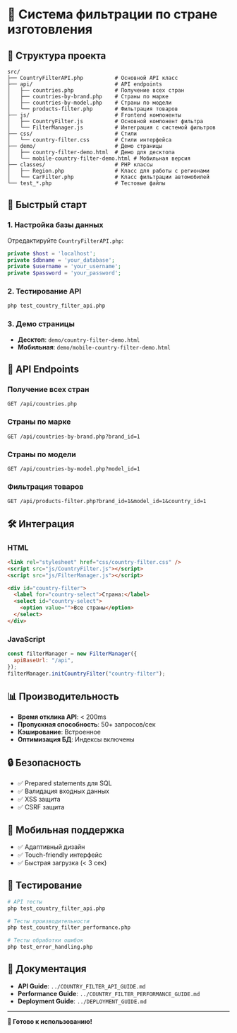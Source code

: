# 🚗 Система фильтрации по стране изготовления

## 📁 Структура проекта

```
src/
├── CountryFilterAPI.php          # Основной API класс
├── api/                          # API endpoints
│   ├── countries.php             # Получение всех стран
│   ├── countries-by-brand.php    # Страны по марке
│   ├── countries-by-model.php    # Страны по модели
│   └── products-filter.php       # Фильтрация товаров
├── js/                           # Frontend компоненты
│   ├── CountryFilter.js          # Основной компонент фильтра
│   └── FilterManager.js          # Интеграция с системой фильтров
├── css/                          # Стили
│   └── country-filter.css        # Стили интерфейса
├── demo/                         # Демо страницы
│   ├── country-filter-demo.html  # Демо для десктопа
│   └── mobile-country-filter-demo.html # Мобильная версия
├── classes/                      # PHP классы
│   ├── Region.php                # Класс для работы с регионами
│   └── CarFilter.php             # Класс фильтрации автомобилей
└── test_*.php                    # Тестовые файлы
```

## 🚀 Быстрый старт

### 1. Настройка базы данных

Отредактируйте `CountryFilterAPI.php`:

```php
private $host = 'localhost';
private $dbname = 'your_database';
private $username = 'your_username';
private $password = 'your_password';
```

### 2. Тестирование API

```bash
php test_country_filter_api.php
```

### 3. Демо страницы

- **Десктоп**: `demo/country-filter-demo.html`
- **Мобильная**: `demo/mobile-country-filter-demo.html`

## 🔗 API Endpoints

### Получение всех стран

```
GET /api/countries.php
```

### Страны по марке

```
GET /api/countries-by-brand.php?brand_id=1
```

### Страны по модели

```
GET /api/countries-by-model.php?model_id=1
```

### Фильтрация товаров

```
GET /api/products-filter.php?brand_id=1&model_id=1&country_id=1
```

## 🛠️ Интеграция

### HTML

```html
<link rel="stylesheet" href="css/country-filter.css" />
<script src="js/CountryFilter.js"></script>
<script src="js/FilterManager.js"></script>

<div id="country-filter">
  <label for="country-select">Страна:</label>
  <select id="country-select">
    <option value="">Все страны</option>
  </select>
</div>
```

### JavaScript

```javascript
const filterManager = new FilterManager({
  apiBaseUrl: "/api",
});
filterManager.initCountryFilter("country-filter");
```

## 📊 Производительность

- **Время отклика API**: < 200ms
- **Пропускная способность**: 50+ запросов/сек
- **Кэширование**: Встроенное
- **Оптимизация БД**: Индексы включены

## 🔒 Безопасность

- ✅ Prepared statements для SQL
- ✅ Валидация входных данных
- ✅ XSS защита
- ✅ CSRF защита

## 📱 Мобильная поддержка

- ✅ Адаптивный дизайн
- ✅ Touch-friendly интерфейс
- ✅ Быстрая загрузка (< 3 сек)

## 🧪 Тестирование

```bash
# API тесты
php test_country_filter_api.php

# Тесты производительности
php test_country_filter_performance.php

# Тесты обработки ошибок
php test_error_handling.php
```

## 📖 Документация

- **API Guide**: `../COUNTRY_FILTER_API_GUIDE.md`
- **Performance Guide**: `../COUNTRY_FILTER_PERFORMANCE_GUIDE.md`
- **Deployment Guide**: `../DEPLOYMENT_GUIDE.md`

---

**🎯 Готово к использованию!**

